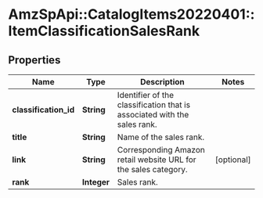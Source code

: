 # AmzSpApi::CatalogItems20220401::ItemClassificationSalesRank

## Properties
Name | Type | Description | Notes
------------ | ------------- | ------------- | -------------
**classification_id** | **String** | Identifier of the classification that is associated with the sales rank. | 
**title** | **String** | Name of the sales rank. | 
**link** | **String** | Corresponding Amazon retail website URL for the sales category. | [optional] 
**rank** | **Integer** | Sales rank. | 


